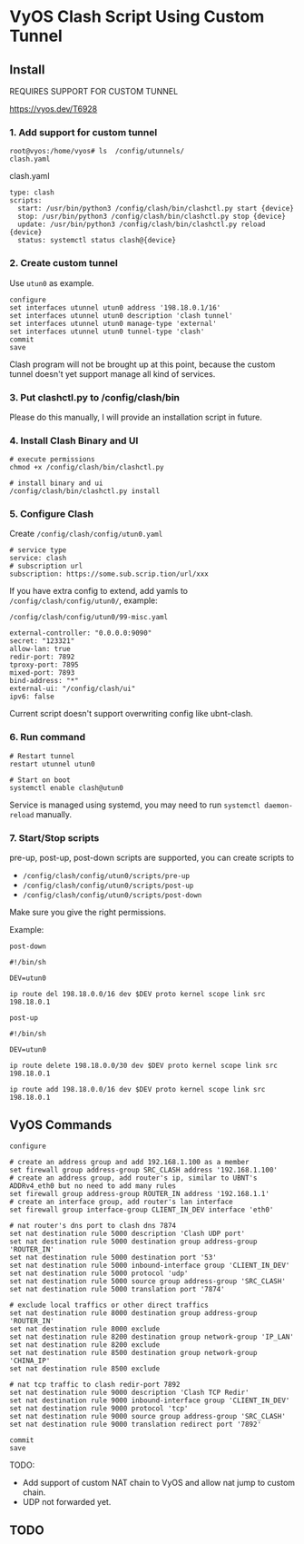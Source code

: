 # VyOS Clash Script Using Custom Tunnel





## Install

REQUIRES SUPPORT FOR CUSTOM TUNNEL

https://vyos.dev/T6928


### 1. Add support for custom tunnel

```
root@vyos:/home/vyos# ls  /config/utunnels/
clash.yaml
```

clash.yaml
```
type: clash
scripts:
  start: /usr/bin/python3 /config/clash/bin/clashctl.py start {device}
  stop: /usr/bin/python3 /config/clash/bin/clashctl.py stop {device}
  update: /usr/bin/python3 /config/clash/bin/clashctl.py reload {device}
  status: systemctl status clash@{device}
```

### 2. Create custom tunnel

Use `utun0` as example.

``` 
configure
set interfaces utunnel utun0 address '198.18.0.1/16'
set interfaces utunnel utun0 description 'clash tunnel'
set interfaces utunnel utun0 manage-type 'external'
set interfaces utunnel utun0 tunnel-type 'clash'
commit
save
```

Clash program will not be brought up at this point, because the custom tunnel doesn't yet support manage all kind of services.


### 3. Put clashctl.py to /config/clash/bin

Please do this manually, I will provide an installation script in future.

### 4. Install Clash Binary and UI

```
# execute permissions
chmod +x /config/clash/bin/clashctl.py

# install binary and ui
/config/clash/bin/clashctl.py install 

```

### 5. Configure Clash

Create `/config/clash/config/utun0.yaml`

```
# service type
service: clash
# subscription url
subscription: https://some.sub.scrip.tion/url/xxx

```

If you have extra config to extend, add yamls to `/config/clash/config/utun0/`, example:

`/config/clash/config/utun0/99-misc.yaml`

```
external-controller: "0.0.0.0:9090"
secret: "123321"
allow-lan: true
redir-port: 7892
tproxy-port: 7895
mixed-port: 7893
bind-address: "*"
external-ui: "/config/clash/ui"
ipv6: false
```

Current script doesn't support overwriting config like ubnt-clash.


### 6. Run command

``` 
# Restart tunnel
restart utunnel utun0

# Start on boot
systemctl enable clash@utun0

```

Service is managed using systemd, you may need to run `systemctl daemon-reload` manually.



### 7. Start/Stop scripts

pre-up, post-up, post-down scripts are supported, you can create scripts to 

* `/config/clash/config/utun0/scripts/pre-up`
* `/config/clash/config/utun0/scripts/post-up`
* `/config/clash/config/utun0/scripts/post-down`

Make sure you give the right permissions.


Example:

`post-down`
``` 
#!/bin/sh

DEV=utun0

ip route del 198.18.0.0/16 dev $DEV proto kernel scope link src 198.18.0.1
```

`post-up`

``` 
#!/bin/sh

DEV=utun0

ip route delete 198.18.0.0/30 dev $DEV proto kernel scope link src 198.18.0.1

ip route add 198.18.0.0/16 dev $DEV proto kernel scope link src 198.18.0.1
```

## VyOS Commands

```
configure

# create an address group and add 192.168.1.100 as a member 
set firewall group address-group SRC_CLASH address '192.168.1.100'
# create an address group, add router's ip, similar to UBNT's ADDRv4_eth0 but no need to add many rules 
set firewall group address-group ROUTER_IN address '192.168.1.1'
# create an interface group, add router's lan interface 
set firewall group interface-group CLIENT_IN_DEV interface 'eth0'

# nat router's dns port to clash dns 7874
set nat destination rule 5000 description 'Clash UDP port'
set nat destination rule 5000 destination group address-group 'ROUTER_IN'
set nat destination rule 5000 destination port '53'
set nat destination rule 5000 inbound-interface group 'CLIENT_IN_DEV'
set nat destination rule 5000 protocol 'udp'
set nat destination rule 5000 source group address-group 'SRC_CLASH'
set nat destination rule 5000 translation port '7874'

# exclude local traffics or other direct traffics
set nat destination rule 8000 destination group address-group 'ROUTER_IN'
set nat destination rule 8000 exclude
set nat destination rule 8200 destination group network-group 'IP_LAN'
set nat destination rule 8200 exclude
set nat destination rule 8500 destination group network-group 'CHINA_IP'
set nat destination rule 8500 exclude

# nat tcp traffic to clash redir-port 7892
set nat destination rule 9000 description 'Clash TCP Redir'
set nat destination rule 9000 inbound-interface group 'CLIENT_IN_DEV'
set nat destination rule 9000 protocol 'tcp'
set nat destination rule 9000 source group address-group 'SRC_CLASH'
set nat destination rule 9000 translation redirect port '7892'

commit
save

```

TODO:

* Add support of custom NAT chain to VyOS and allow nat jump to custom chain.
* UDP not forwarded yet.


## TODO

